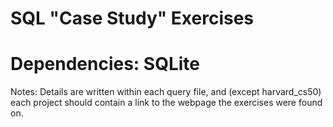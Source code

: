 # SQL "Case Study" Exercises

# Dependencies: SQLite

Notes: Details are written within each query file, and (except harvard_cs50) each project should contain a link to the webpage the exercises were found on.
